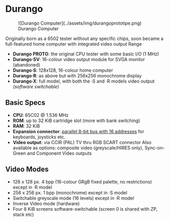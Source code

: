 # Durango

<figure markdown>
![Durango Computer](../assets/img/durangoprototipe.png)
<figcaption>Durango Computer</figcaption>
</figure>

Originally born as a 6502 tester without any specific chips, soon became a full-featured home computer with integrated video output
Range

* **Durango PROTO**: the original CPU tester with some basic I/O (1 MHz)
* **Durango·SV**: 16-colour video output module for SVGA monitor (abandoned)
* **Durango·S**: 128x128, 16-colour home computer
* **Durango·R**: as above but with 256x256 monochrome display
* **Durango·X**: full model, with both the ·S and ·R models video output _(software switchable)_

## Basic Specs

* **CPU**: 65C02 @ 1.536 MHz
* **ROM**: up to 32 KiB cartridge slot (more with bank switching)
* **RAM**: 32 KiB
* **Expansion connector**: [parallel 8-bit bus with 16 addresses](exp_bus/) for keyboards, joysticks etc.
* **Video output**: via CCIR (PAL) TV thru RGB SCART connector
    Also available as options: composite video (greyscale/HIRES only), Sync-on-Green and Component Video outputs

## Video Modes


* 128 x 128 px. 4 bpp (16-colour GRgB fixed palette, no restrictions) except in ·R model
* 256 x 256 px. 1 bpp (monochrome) except in ·S model
* Switchable greyscale mode (16 levels) except in ·R model
* Inverse Video mode (hardware)
* Four 8 KiB screens software-switchable (screen 0 is shared with ZP, stack etc)
